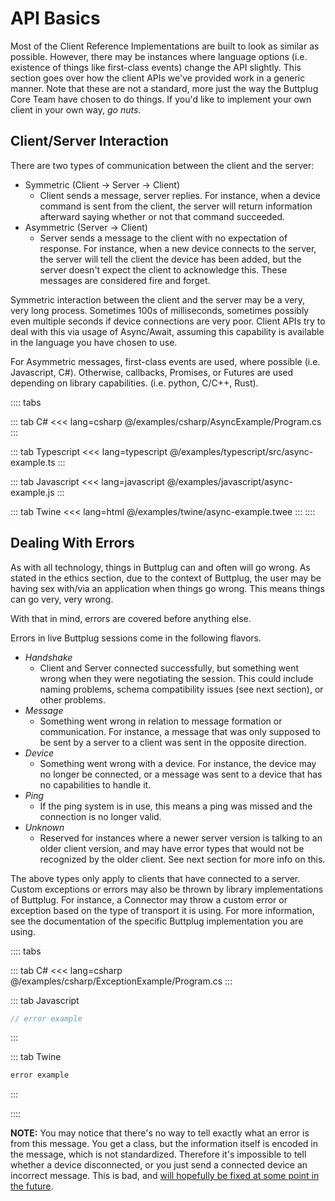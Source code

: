 # API Basics

Most of the Client Reference Implementations are built to look as similar as possible. However, there may be instances where language options (i.e. existence of things like first-class events) change the API slightly. This section goes over how the client APIs we've provided work in a generic manner. Note that these are not a standard, more just the way the Buttplug Core Team have chosen to do things. If you'd like to implement your own client in your own way, *go nuts*.

## Client/Server Interaction

There are two types of communication between the client and the server:

- Symmetric (Client -> Server -> Client)
    - Client sends a message, server replies. For instance, when a device command is sent from the client, the server will return information afterward saying whether or not that command succeeded.
- Asymmetric (Server -> Client)
    - Server sends a message to the client with no expectation of response. For instance, when a new device connects to the server, the server will tell the client the device has been added, but the server doesn't expect the client to acknowledge this. These messages are considered fire and forget.

Symmetric interaction between the client and the server may be a very, very long process. Sometimes 100s of milliseconds, sometimes possibly even multiple seconds if device connections are very poor. Client APIs try to deal with this via usage of Async/Await, assuming this capability is available in the language you have chosen to use.

For Asymmetric messages, first-class events are used, where possible (i.e. Javascript, C#). Otherwise, callbacks, Promises, or Futures are used depending on library capabilities. (i.e. python, C/C++, Rust).

:::: tabs

::: tab C#
<<< lang=csharp @/examples/csharp/AsyncExample/Program.cs
:::

::: tab Typescript
<<< lang=typescript @/examples/typescript/src/async-example.ts
:::

::: tab Javascript
<<< lang=javascript @/examples/javascript/async-example.js
:::

::: tab Twine
<<< lang=html @/examples/twine/async-example.twee
:::
::::

## Dealing With Errors

As with all technology, things in Buttplug can and often will go wrong. As stated in the ethics section, due to the context of Buttplug, the user may be having sex with/via an application when things go wrong. This means things can go very, very wrong. 

With that in mind, errors are covered before anything else.

Errors in live Buttplug sessions come in the following flavors.

* *Handshake*
    * Client and Server connected successfully, but something went wrong when they were negotiating the session. This could include naming problems, schema compatibility issues (see next section), or other problems.
* *Message*
    * Something went wrong in relation to message formation or communication. For instance, a message that was only supposed to be sent by a server to a client was sent in the opposite direction.
* *Device*
    * Something went wrong with a device. For instance, the device may no longer be connected, or a message was sent to a device that has no capabilities to handle it.
* *Ping*
    * If the ping system is in use, this means a ping was missed and the connection is no longer valid.
* *Unknown*
    * Reserved for instances where a newer server version is talking to an older client version, and may have error types that would not be recognized by the older client. See next section for more info on this.

The above types only apply to clients that have connected to a server. Custom exceptions or errors may also be thrown by library implementations of Buttplug. For instance, a Connector may throw a custom error or exception based on the type of transport it is using. For more information, see the documentation of the specific Buttplug implementation you are using. 

:::: tabs

::: tab C#
<<< lang=csharp @/examples/csharp/ExceptionExample/Program.cs
:::

::: tab Javascript
```javascript
// error example
```
:::

::: tab Twine
```html
error example
```
:::

::::

**NOTE:** You may notice that there's no way to tell exactly what an error is from this message. You get a class, but the information itself is encoded in the message, which is not standardized. Therefore it's impossible to tell whether a device disconnected, or you just send a connected device an incorrect message. This is bad, and [will hopefully be fixed at some point in the future](https://github.com/buttplugio/buttplug/issues/70).
